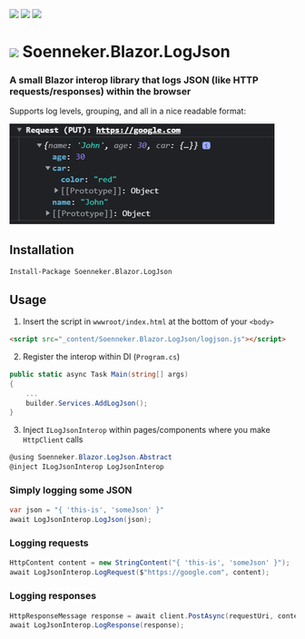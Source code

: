 [![](https://img.shields.io/nuget/v/Soenneker.Blazor.LogJson.svg?style=for-the-badge)](https://www.nuget.org/packages/Soenneker.Blazor.LogJson/)
[![](https://img.shields.io/github/actions/workflow/status/soenneker/soenneker.blazor.logjson/publish.yml?style=for-the-badge)](https://github.com/soenneker/soenneker.blazor.logjson/actions/workflows/publish.yml)
[![](https://img.shields.io/nuget/dt/Soenneker.Blazor.LogJson.svg?style=for-the-badge)](https://www.nuget.org/packages/Soenneker.Blazor.LogJson/)

# ![](https://user-images.githubusercontent.com/4441470/224455560-91ed3ee7-f510-4041-a8d2-3fc093025112.png) Soenneker.Blazor.LogJson
### A small Blazor interop library that logs JSON (like HTTP requests/responses) within the browser

Supports log levels, grouping, and all in a nice readable format:

![](https://github.com/soenneker/soenneker.blazor.logjson/raw/main/READMEimg.png)

## Installation

```
Install-Package Soenneker.Blazor.LogJson
```

## Usage

1. Insert the script in `wwwroot/index.html` at the bottom of your `<body>`

```html
<script src="_content/Soenneker.Blazor.LogJson/logjson.js"></script>
```

2. Register the interop within DI (`Program.cs`)

```csharp
public static async Task Main(string[] args)
{
    ...
    builder.Services.AddLogJson();
}
```

3. Inject `ILogJsonInterop` within pages/components where you make `HttpClient` calls


```csharp
@using Soenneker.Blazor.LogJson.Abstract
@inject ILogJsonInterop LogJsonInterop
```


### Simply logging some JSON 
```csharp
var json = "{ 'this-is', 'someJson' }"
await LogJsonInterop.LogJson(json);
```

### Logging requests

```csharp
HttpContent content = new StringContent("{ 'this-is', 'someJson' }");
await LogJsonInterop.LogRequest($"https://google.com", content);
```

### Logging responses
```csharp
HttpResponseMessage response = await client.PostAsync(requestUri, content);
await LogJsonInterop.LogResponse(response);

```